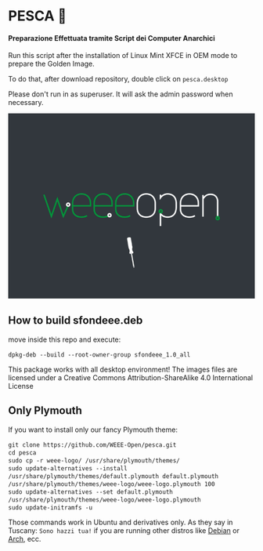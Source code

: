 # PESCA 🍑

#### Preparazione Effettuata tramite Script dei Computer Anarchici

Run this script after the installation of Linux Mint XFCE in OEM mode to prepare the Golden Image.

To do that, after download repository, double click on `pesca.desktop`
    
Please don't run in as superuser. It will ask the admin password when necessary.
    
![Plymouth screenshot](screenshot.png)

## How to build sfondeee.deb

move inside this repo and execute:

    dpkg-deb --build --root-owner-group sfondeee_1.0_all

This package works with all desktop environment!
The images files are licensed under a Creative Commons Attribution-ShareAlike 4.0 International License

## Only Plymouth

If you want to install only our fancy Plymouth theme:

    git clone https://github.com/WEEE-Open/pesca.git
    cd pesca
    sudo cp -r weee-logo/ /usr/share/plymouth/themes/
    sudo update-alternatives --install /usr/share/plymouth/themes/default.plymouth default.plymouth /usr/share/plymouth/themes/weee-logo/weee-logo.plymouth 100
    sudo update-alternatives --set default.plymouth /usr/share/plymouth/themes/weee-logo/weee-logo.plymouth
    sudo update-initramfs -u

Those commands work in Ubuntu and derivatives only.
As they say in Tuscany: `Sono hazzi tua!` if you are running other distros like [Debian](https://wiki.debian.org/plymouth "How to install in Debian") or [Arch](https://wiki.archlinux.org/title/plymouth "How to install in Arch"), ecc.
